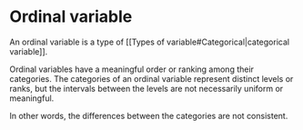 # Ordinal variable

An ordinal variable is a type of [[Types of variable#Categorical|categorical variable]].

Ordinal variables have a meaningful order or ranking among their categories. 
The categories of an ordinal variable represent distinct levels or ranks, but the intervals between the levels are not necessarily uniform or meaningful. 

In other words, the differences between the categories are not consistent.